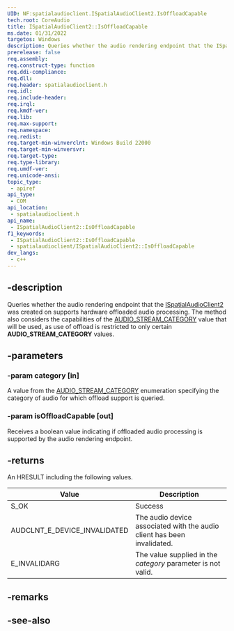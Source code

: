 ```yaml
---
UID: NF:spatialaudioclient.ISpatialAudioClient2.IsOffloadCapable
tech.root: CoreAudio
title: ISpatialAudioClient2::IsOffloadCapable
ms.date: 01/31/2022
targetos: Windows
description: Queries whether the audio rendering endpoint that the ISpatialAudioClient2 was created on supports hardware offloaded audio processing.
prerelease: false
req.assembly: 
req.construct-type: function
req.ddi-compliance: 
req.dll: 
req.header: spatialaudioclient.h
req.idl: 
req.include-header: 
req.irql: 
req.kmdf-ver: 
req.lib: 
req.max-support: 
req.namespace: 
req.redist: 
req.target-min-winverclnt: Windows Build 22000
req.target-min-winversvr: 
req.target-type: 
req.type-library: 
req.umdf-ver: 
req.unicode-ansi: 
topic_type:
 - apiref
api_type:
 - COM
api_location:
 - spatialaudioclient.h
api_name:
 - ISpatialAudioClient2::IsOffloadCapable
f1_keywords:
 - ISpatialAudioClient2::IsOffloadCapable
 - spatialaudioclient/ISpatialAudioClient2::IsOffloadCapable
dev_langs:
 - c++
---
```


## -description

Queries whether the audio rendering endpoint that the [ISpatialAudioClient2](xref:NN:spatialaudioclient.ISpatialAudioClient2) was created on supports hardware offloaded audio processing. The method also considers the capabilities of the [AUDIO_STREAM_CATEGORY](xref:NE:audiosessiontypes._AUDIO_STREAM_CATEGORY) value that will be used, as use of offload is restricted to only certain **AUDIO_STREAM_CATEGORY** values.


## -parameters

### -param category [in]

A value from the [AUDIO_STREAM_CATEGORY](xref:NE:audiosessiontypes._AUDIO_STREAM_CATEGORY) enumeration specifying the category of audio for which offload support is queried.

### -param isOffloadCapable [out]

Receives a boolean value indicating if offloaded audio processing is supported by the audio rendering endpoint.

## -returns

An HRESULT including the following values.

| Value | Description |
|-------|-------------|
| S_OK | Success |
| AUDCLNT_E_DEVICE_INVALIDATED | The audio device associated with the audio client has been invalidated. |
| E_INVALIDARG | The value supplied in the *category* parameter is not valid. |

## -remarks

## -see-also

